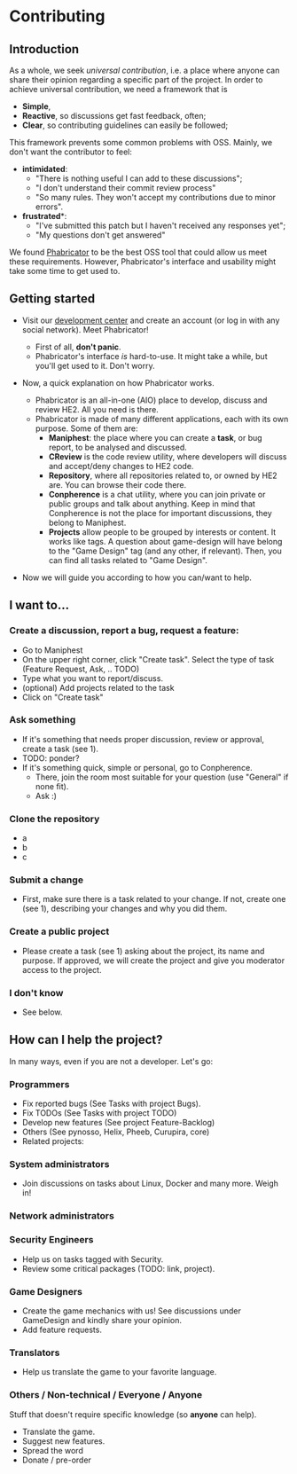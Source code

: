 # Contributing

## Introduction

As a whole, we seek *universal contribution*, i.e. a place where anyone can share their opinion regarding a specific part of the project. In order to achieve universal contribution, we need a framework that is

 - **Simple**, 
 - **Reactive**, so discussions get fast feedback, often;
 - **Clear**, so contributing guidelines can easily be followed;
 

This framework prevents some common problems with OSS. Mainly, we don't want the contributor to feel:

- **intimidated**:
    - "There is nothing useful I can add to these discussions";
    - "I don't understand their commit review process"
    - "So many rules. They won't accept my contributions due to minor errors".
- **frustrated***:
    - "I've submitted this patch but I haven't received any responses yet";
    - "My questions don't get answered"


We found [Phabricator](http://phabricator.org) to be the best OSS tool that could allow us meet these requirements. However, Phabricator's interface and usability might take some time to get used to.

## Getting started 

- Visit our [development center](https://dev.hackerexperience.com) and create an account (or log in with any social network). Meet Phabricator!

    - First of all, **don't panic**.
    - Phabricator's interface *is* hard-to-use. It might take a while, but you'll get used to it. Don't worry.
    
    
- Now, a quick explanation on how Phabricator works.  
    - Phabricator is an all-in-one (AIO) place to develop, discuss and review HE2. All you need is there.
    - Phabricator is made of many different applications, each with its own purpose. Some of them are:
        - **Maniphest**: the place where you can create a **task**, or bug report, to be analysed and discussed.
        - **CReview** is the code review utility, where developers will discuss and accept/deny changes to HE2 code.
        - **Repository**, where all repositories related to, or owned by HE2 are. You can browse their code there.
        - **Conpherence** is a chat utility, where you can join private or public groups and talk about anything. Keep in mind that Conpherence is not the place for important discussions, they belong to Maniphest.
        - **Projects** allow people to be grouped by interests or content. It works like tags. A question about game-design will have belong to the "Game Design" tag (and any other, if relevant). Then, you can find all tasks related to "Game Design".


- Now we will guide you according to how you can/want to help.


## I want to...

### Create a discussion, report a bug, request a feature:

- Go to Maniphest
- On the upper right corner, click "Create task". Select the type of task (Feature Request, Ask, .. TODO)
- Type what you want to report/discuss.
- (optional) Add projects related to the task
- Click on "Create task"

### Ask something

- If it's something that needs proper discussion, review or approval, create a task (see 1).
- TODO: ponder?
- If it's something quick, simple or personal, go to Conpherence.
    - There, join the room most suitable for your question (use "General" if none fit).
    - Ask :)

### Clone the repository

- a
- b
- c

### Submit a change

- First, make sure there is a task related to your change. If not, create one (see 1), describing your changes and why you did them.

### Create a public project

- Please create a task (see 1) asking about the project, its name and purpose. If approved, we will create the project and give you moderator access to the project.

### I don't know
- See below.

## How can I help the project?

In many ways, even if you are not a developer. Let's go:

### Programmers

- Fix reported bugs (See Tasks with project Bugs).
- Fix TODOs (See Tasks with project TODO)
- Develop new features (See project Feature-Backlog)
- Others (See pynosso, Helix, Pheeb, Curupira, core)
- Related projects:

### System administrators

- Join discussions on tasks about Linux, Docker and many more. Weigh in!

### Network administrators

### Security Engineers

- Help us on tasks tagged with Security.
- Review some critical packages (TODO: link, project).

### Game Designers

- Create the game mechanics with us! See discussions under GameDesign and kindly share your opinion.
- Add feature requests.

### Translators

- Help us translate the game to your favorite language.

### Others / Non-technical / Everyone / Anyone
Stuff that doesn't require specific knowledge (so **anyone** can help).

- Translate the game.
- Suggest new features.
- Spread the word
- Donate / pre-order